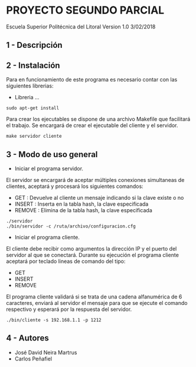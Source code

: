 PROYECTO SEGUNDO PARCIAL
======================

Escuela Superior Politécnica del Litoral
Version 1.0 3/02/2018

1 - Descripción
---------------




2 - Instalación
----------------
Para en funcionamiento de este programa es necesario contar con las siguientes librerias:

* Libreria ...


```
sudo apt-get install
```

Para crear los ejecutables se dispone de una archivo Makefile que facilitará el trabajo.
Se encargará de crear el ejecutable del cliente y el servidor.

```
make servidor cliente
```

3 - Modo de uso general
------------------------

* Iniciar el programa servidor.

El servidor se encargará de aceptar múltiples conexiones simultaneas de clientes, aceptará y procesará los siguientes comandos:

* GET <clave>: Devuelve al cliente un mensaje indicando si la clave existe o no
* INSERT <clave>: Inserta en la tabla hash, la clave especificada
* REMOVE <clave>: Elimina de la tabla hash, la clave especificada

```
./servidor
./bin/servidor -c /ruta/archivo/configuracion.cfg
```

* Iniciar el programa cliente.

El cliente debe recibir como argumentos la dirección IP y el puerto del servidor al que se conectará.
Durante su ejecución el programa cliente aceptará por teclado lineas de comando del tipo:

* GET <clave>
* INSERT <clave>
* REMOVE <clave>

El programa cliente validará si se trata de una cadena alfanumérica de 6 caracteres, enviará al servidor el mensaje para que se ejecute el comando respectivo y esperará por la respuesta del servidor.

```
./bin/cliente -s 192.168.1.1 -p 1212
```


4 - Autores
-----------

* José David Neira Martrus
* Carlos Peñafiel
